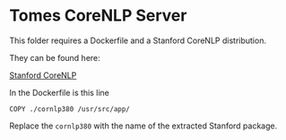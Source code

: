 # Tomes CoreNLP Server

This folder requires a Dockerfile and a Stanford CoreNLP distribution.

They can be found here:

[Stanford CoreNLP](https://stanfordnlp.github.io/CoreNLP/index.html#download)

In the Dockerfile is this line

```COPY ./cornlp380 /usr/src/app/```

Replace the `cornlp380` with the name of the extracted Stanford package.